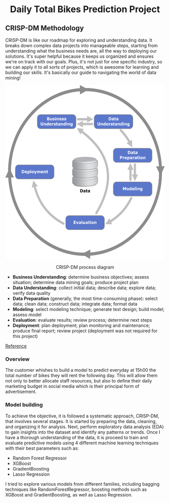 <div align="center">

# Daily Total Bikes Prediction Project

</div>

## CRISP-DM Methodology

CRISP-DM is like our roadmap for exploring and understanding data. It breaks down complex data projects into manageable steps, starting from understanding what the business needs are, all the way to deploying our solutions. It's super helpful because it keeps us organized and ensures we're on track with our goals. Plus, it's not just for one specific industry, so we can apply it to all sorts of projects, which is awesome for learning and building our skills. It's basically our guide to navigating the world of data mining!

<p align="center">
  <img width="550" height="550" src="images/CRISP-DM.png" alt="CRISP-DM process diagram">
</p>

<p align="center">
  CRISP-DM process diagram
</p>

*    **Business Understanding**: determine business objectives; assess situation; determine data mining goals; produce project plan
*    **Data Understanding**: collect initial data; describe data; explore data; verify data quality
*    **Data Preparation** (generally, the most time-consuming phase): select data; clean data; construct data; integrate data; format data
*    **Modeling**: select modeling technique; generate test design; build model; assess model
*    **Evaluation**: evaluate results; review process; determine next steps
*    **Deployment**: plan deployment; plan monitoring and maintenance; produce final report; review project (deployment was not required for this project)

[Reference](https://github.com/mbenetti/CRISP-DM-Rossmann/blob/master/README.md)

### **Overview**
<p>The customer whishes to build a model to predict everyday at 15h00 the total number of bikes they will rent the following day. This will allow them not only to better allocate staff resources, but also to define their daily marketing budget in social media which is their principal form of advertisement.</p>

### Model building

<p>To achieve the objective, it is followed a systematic approach, CRISP-DM, that involves several stages. It is started by preparing the data, cleaning, and organizing it for analysis. Next, perform exploratory data analysis (EDA) to gain insights into the dataset and identify any patterns or trends. Once I have a thorough understanding of the data, it is proceed to train and evaluate predictive models using 4 different machine learning techniques with their best parameters such as: <p>

- Random Forest Regressor
- XGBoost 
- GradientBoosting 
- Lasso Regression

I tried to explore various models from different families, including bagging techniques like RandomForestRegressor, boosting methods such as XGBoost and GradientBoosting, as well as Lasso Regression.
